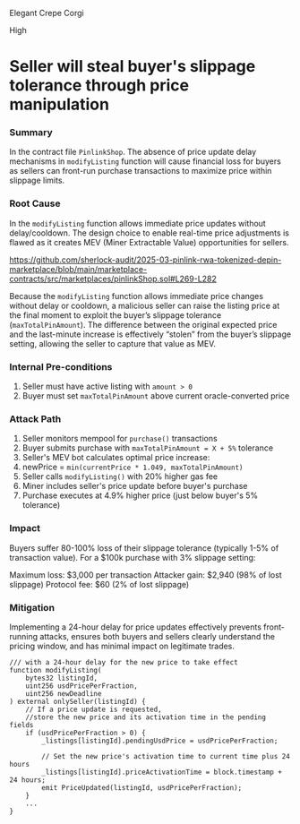 Elegant Crepe Corgi

High

# Seller will steal buyer's slippage tolerance through price manipulation

### Summary

In the contract file `PinlinkShop`. The absence of price update delay mechanisms in `modifyListing` function will cause financial loss for buyers as sellers can front-run purchase transactions to maximize price within slippage limits.


### Root Cause

In the `modifyListing` function allows immediate price updates without delay/cooldown. The design choice to enable real-time price adjustments is flawed as it creates MEV (Miner Extractable Value) opportunities for sellers.

https://github.com/sherlock-audit/2025-03-pinlink-rwa-tokenized-depin-marketplace/blob/main/marketplace-contracts/src/marketplaces/pinlinkShop.sol#L269-L282

Because the `modifyListing` function allows immediate price changes without delay or cooldown, a malicious seller can raise the listing price at the final moment to exploit the buyer’s slippage tolerance (`maxTotalPinAmount`). The difference between the original expected price and the last-minute increase is effectively “stolen” from the buyer’s slippage setting, allowing the seller to capture that value as MEV.

### Internal Pre-conditions

1. Seller must have active listing with `amount > 0`
2. Buyer must set `maxTotalPinAmount` above current oracle-converted price

### Attack Path

1. Seller monitors mempool for `purchase()` transactions
2. Buyer submits purchase with `maxTotalPinAmount = X + 5%` tolerance
3. Seller's MEV bot calculates optimal price increase:
4. newPrice = `min(currentPrice * 1.049, maxTotalPinAmount)`
5. Seller calls `modifyListing()` with 20% higher gas fee
6. Miner includes seller's price update before buyer's purchase
7. Purchase executes at 4.9% higher price (just below buyer's 5% tolerance)

### Impact

Buyers suffer 80-100% loss of their slippage tolerance (typically 1-5% of transaction value). For a $100k purchase with 3% slippage setting:

Maximum loss: $3,000 per transaction
Attacker gain: $2,940 (98% of lost slippage)
Protocol fee: $60 (2% of lost slippage)

### Mitigation

Implementing a 24-hour delay for price updates effectively prevents front-running attacks, ensures both buyers and sellers clearly understand the pricing window, and has minimal impact on legitimate trades.

```solidity
/// with a 24-hour delay for the new price to take effect  
function modifyListing(  
    bytes32 listingId,  
    uint256 usdPricePerFraction,  
    uint256 newDeadline  
) external onlySeller(listingId) {  
    // If a price update is requested, 
    //store the new price and its activation time in the pending fields  
    if (usdPricePerFraction > 0) {  
        _listings[listingId].pendingUsdPrice = usdPricePerFraction;  
        
        // Set the new price's activation time to current time plus 24 hours  
        _listings[listingId].priceActivationTime = block.timestamp + 24 hours;  
        emit PriceUpdated(listingId, usdPricePerFraction);  
    }  
    ...  
}  

```